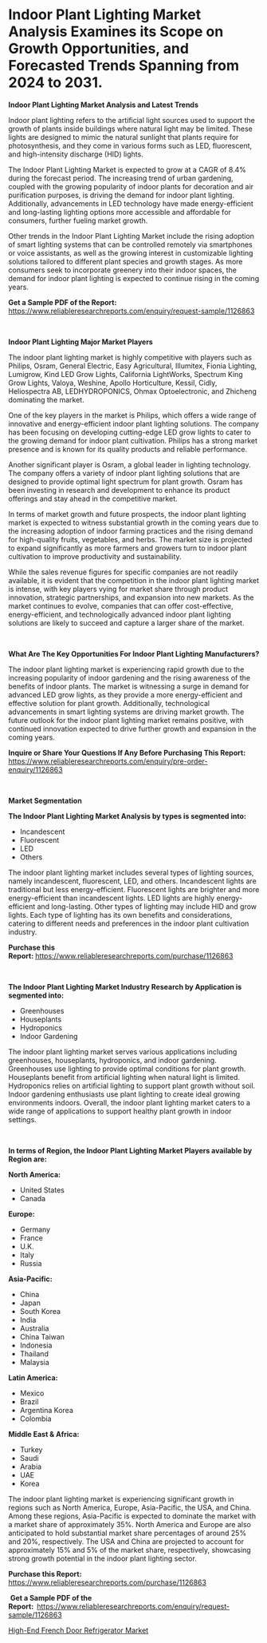 <p><h1>Indoor Plant Lighting Market Analysis Examines its Scope on Growth Opportunities, and Forecasted Trends Spanning from 2024 to 2031.</h1></p><p><strong>Indoor Plant Lighting Market Analysis and Latest Trends</strong></p>
<p><p>Indoor plant lighting refers to the artificial light sources used to support the growth of plants inside buildings where natural light may be limited. These lights are designed to mimic the natural sunlight that plants require for photosynthesis, and they come in various forms such as LED, fluorescent, and high-intensity discharge (HID) lights.</p><p>The Indoor Plant Lighting Market is expected to grow at a CAGR of 8.4% during the forecast period. The increasing trend of urban gardening, coupled with the growing popularity of indoor plants for decoration and air purification purposes, is driving the demand for indoor plant lighting. Additionally, advancements in LED technology have made energy-efficient and long-lasting lighting options more accessible and affordable for consumers, further fueling market growth.</p><p>Other trends in the Indoor Plant Lighting Market include the rising adoption of smart lighting systems that can be controlled remotely via smartphones or voice assistants, as well as the growing interest in customizable lighting solutions tailored to different plant species and growth stages. As more consumers seek to incorporate greenery into their indoor spaces, the demand for indoor plant lighting is expected to continue rising in the coming years.</p></p>
<p><strong>Get a Sample PDF of the Report:&nbsp;</strong> <a href="https://www.reliableresearchreports.com/enquiry/request-sample/1126863">https://www.reliableresearchreports.com/enquiry/request-sample/1126863</a></p>
<p>&nbsp;</p>
<p><strong>Indoor Plant Lighting Major Market Players</strong></p>
<p><p>The indoor plant lighting market is highly competitive with players such as Philips, Osram, General Electric, Easy Agricultural, Illumitex, Fionia Lighting, Lumigrow, Kind LED Grow Lights, California LightWorks, Spectrum King Grow Lights, Valoya, Weshine, Apollo Horticulture, Kessil, Cidly, Heliospectra AB, LEDHYDROPONICS, Ohmax Optoelectronic, and Zhicheng dominating the market.</p><p>One of the key players in the market is Philips, which offers a wide range of innovative and energy-efficient indoor plant lighting solutions. The company has been focusing on developing cutting-edge LED grow lights to cater to the growing demand for indoor plant cultivation. Philips has a strong market presence and is known for its quality products and reliable performance.</p><p>Another significant player is Osram, a global leader in lighting technology. The company offers a variety of indoor plant lighting solutions that are designed to provide optimal light spectrum for plant growth. Osram has been investing in research and development to enhance its product offerings and stay ahead in the competitive market.</p><p>In terms of market growth and future prospects, the indoor plant lighting market is expected to witness substantial growth in the coming years due to the increasing adoption of indoor farming practices and the rising demand for high-quality fruits, vegetables, and herbs. The market size is projected to expand significantly as more farmers and growers turn to indoor plant cultivation to improve productivity and sustainability.</p><p>While the sales revenue figures for specific companies are not readily available, it is evident that the competition in the indoor plant lighting market is intense, with key players vying for market share through product innovation, strategic partnerships, and expansion into new markets. As the market continues to evolve, companies that can offer cost-effective, energy-efficient, and technologically advanced indoor plant lighting solutions are likely to succeed and capture a larger share of the market.</p></p>
<p>&nbsp;</p>
<p><strong>What Are The Key Opportunities For Indoor Plant Lighting Manufacturers?</strong></p>
<p><p>The indoor plant lighting market is experiencing rapid growth due to the increasing popularity of indoor gardening and the rising awareness of the benefits of indoor plants. The market is witnessing a surge in demand for advanced LED grow lights, as they provide a more energy-efficient and effective solution for plant growth. Additionally, technological advancements in smart lighting systems are driving market growth. The future outlook for the indoor plant lighting market remains positive, with continued innovation expected to drive further growth and expansion in the coming years.</p></p>
<p><strong>Inquire or Share Your Questions If Any Before Purchasing This Report:</strong> <a href="https://www.reliableresearchreports.com/enquiry/pre-order-enquiry/1126863">https://www.reliableresearchreports.com/enquiry/pre-order-enquiry/1126863</a></p>
<p>&nbsp;</p>
<p><strong>Market Segmentation</strong></p>
<p><strong>The Indoor Plant Lighting Market Analysis by types is segmented into:</strong></p>
<p><ul><li>Incandescent</li><li>Fluorescent</li><li>LED</li><li>Others</li></ul></p>
<p><p>The indoor plant lighting market includes several types of lighting sources, namely incandescent, fluorescent, LED, and others. Incandescent lights are traditional but less energy-efficient. Fluorescent lights are brighter and more energy-efficient than incandescent lights. LED lights are highly energy-efficient and long-lasting. Other types of lighting may include HID and grow lights. Each type of lighting has its own benefits and considerations, catering to different needs and preferences in the indoor plant cultivation industry.</p></p>
<p><strong>Purchase this Report:&nbsp;</strong><a href="https://www.reliableresearchreports.com/purchase/1126863">https://www.reliableresearchreports.com/purchase/1126863</a></p>
<p>&nbsp;</p>
<p><strong>The Indoor Plant Lighting Market Industry Research by Application is segmented into:</strong></p>
<p><ul><li>Greenhouses</li><li>Houseplants</li><li>Hydroponics</li><li>Indoor Gardening</li></ul></p>
<p><p>The indoor plant lighting market serves various applications including greenhouses, houseplants, hydroponics, and indoor gardening. Greenhouses use lighting to provide optimal conditions for plant growth. Houseplants benefit from artificial lighting when natural light is limited. Hydroponics relies on artificial lighting to support plant growth without soil. Indoor gardening enthusiasts use plant lighting to create ideal growing environments indoors. Overall, the indoor plant lighting market caters to a wide range of applications to support healthy plant growth in indoor settings.</p></p>
<p>&nbsp;</p>
<p><strong>In terms of Region, the Indoor Plant Lighting Market Players available by Region are:</strong></p>
<p>
    <p> <strong> North America: </strong>
        <ul>
            <li>United States</li>
            <li>Canada</li>
        </ul>
        </p> 
    <p> <strong> Europe: </strong>
        <ul>
            <li>Germany</li>
            <li>France</li>
            <li>U.K.</li>
            <li>Italy</li>
            <li>Russia</li>
        </ul>
        </p> 
    <p> <strong> Asia-Pacific: </strong>
        <ul>
            <li>China</li>
            <li>Japan</li>
            <li>South Korea</li>
            <li>India</li>
            <li>Australia</li>
            <li>China Taiwan</li>
            <li>Indonesia</li>
            <li>Thailand</li>
            <li>Malaysia</li>
        </ul>
        </p> 
    <p> <strong> Latin America: </strong>
        <ul>
            <li>Mexico</li>
            <li>Brazil</li>
            <li>Argentina Korea</li>
            <li>Colombia</li>
        </ul>
        </p> 
    <p> <strong> Middle East & Africa: </strong>
        <ul>
            <li>Turkey</li>
            <li>Saudi</li>
            <li>Arabia</li>
            <li>UAE</li>
            <li>Korea</li>
        </ul>
    </p>
    </p>
<p><p>The indoor plant lighting market is experiencing significant growth in regions such as North America, Europe, Asia-Pacific, the USA, and China. Among these regions, Asia-Pacific is expected to dominate the market with a market share of approximately 35%. North America and Europe are also anticipated to hold substantial market share percentages of around 25% and 20%, respectively. The USA and China are projected to account for approximately 15% and 5% of the market share, respectively, showcasing strong growth potential in the indoor plant lighting sector.</p></p>
<p><strong>Purchase this Report: </strong><a href="https://www.reliableresearchreports.com/purchase/1126863">https://www.reliableresearchreports.com/purchase/1126863</a></p>
<p>&nbsp;<strong>Get a Sample PDF of the Report:&nbsp;&nbsp;</strong><a href="https://www.reliableresearchreports.com/enquiry/request-sample/1126863">https://www.reliableresearchreports.com/enquiry/request-sample/1126863</a></p>
<p><strong></strong></p>
<p><p><a href="https://github.com/FassouRP/Market-Research-Report-List-3/blob/main/high-end-french-door-refrigerator-market.md">High-End French Door Refrigerator Market</a></p></p>